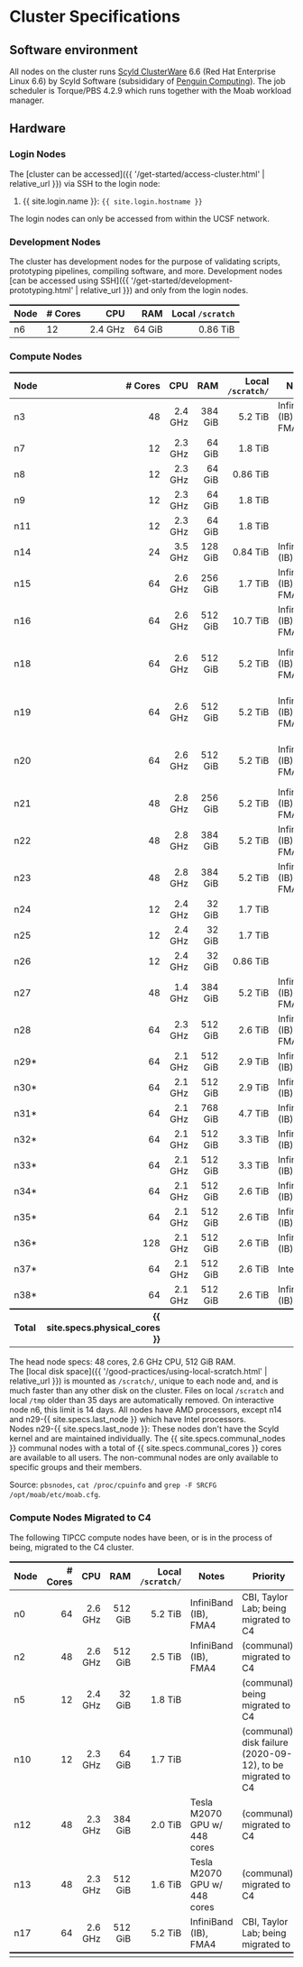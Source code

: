 # Cluster Specifications

## Software environment

All nodes on the cluster runs [Scyld ClusterWare] 6.6 (Red Hat Enterprise Linux 6.6) by Scyld Software (subsididary of [Penguin Computing]).
The job scheduler is Torque/PBS 4.2.9 which runs together with the Moab workload manager.


## Hardware

### Login Nodes

The [cluster can be accessed]({{ '/get-started/access-cluster.html' | relative_url }}) via SSH to the login node:

1. {{ site.login.name  }}: `{{ site.login.hostname }}`

The login nodes can only be accessed from within the UCSF network.


### Development Nodes

The cluster has development nodes for the purpose of validating scripts, prototyping pipelines, compiling software, and more.  Development nodes [can be accessed using SSH]({{ '/get-started/development-prototyping.html' | relative_url }}) and only from the login nodes.

Node      | # Cores |       CPU |       RAM |  Local `/scratch` |
----------|---------|----------:|----------:|------------------:|
n6        |      12 |   2.4 GHz |    64 GiB |          0.86 TiB |


### Compute Nodes

Node  | # Cores |    CPU  |     RAM | Local `/scratch/` | Notes                        | Priority
------|--------:|--------:|--------:|------------------:|------------------------------|--------------------------------------------
n3    |      48 | 2.4 GHz | 384 GiB |           5.2 TiB | InfiniBand (IB), FMA4        | Krummel Lab
n7    |      12 | 2.3 GHz |  64 GiB |           1.8 TiB |                              | (communal)
n8    |      12 | 2.3 GHz |  64 GiB |          0.86 TiB |                              | (communal)
n9    |      12 | 2.3 GHz |  64 GiB |           1.8 TiB |                              | (communal)
n11   |      12 | 2.3 GHz |  64 GiB |           1.8 TiB |                              | (communal)
n14   |      24 | 3.5 GHz | 128 GiB |          0.84 TiB | InfiniBand (IB), Intel       | Witte Lab
n15   |      64 | 2.6 GHz | 256 GiB |           1.7 TiB | InfiniBand (IB), FMA4        | Witte Lab
n16   |      64 | 2.6 GHz | 512 GiB |          10.7 TiB | InfiniBand (IB), FMA4        | Witte Lab
n18   |      64 | 2.6 GHz | 512 GiB |           5.2 TiB | InfiniBand (IB), FMA4        | Diaz Lab, Costello Lab, Fung Lab, Song Lab
n19   |      64 | 2.6 GHz | 512 GiB |           5.2 TiB | InfiniBand (IB), FMA4        | Diaz Lab, Costello Lab, Fung Lab, Song Lab
n20   |      64 | 2.6 GHz | 512 GiB |           5.2 TiB | InfiniBand (IB), FMA4        | Diaz Lab, Costello Lab, Fung Lab, Song Lab
n21   |      48 | 2.8 GHz | 256 GiB |           5.2 TiB | InfiniBand (IB), FMA4        | Bandyopadhyay Lab
n22   |      48 | 2.8 GHz | 384 GiB |           5.2 TiB | InfiniBand (IB), FMA4        | Molinaro Lab
n23   |      48 | 2.8 GHz | 384 GiB |           5.2 TiB | InfiniBand (IB), FMA4        | Molinaro Lab
n24   |      12 | 2.4 GHz |  32 GiB |           1.7 TiB |                              | (communal)
n25   |      12 | 2.4 GHz |  32 GiB |           1.7 TiB |                              | (communal)
n26   |      12 | 2.4 GHz |  32 GiB |          0.86 TiB |                              | (communal)
n27   |      48 | 1.4 GHz | 384 GiB |           5.2 TiB | InfiniBand (IB), FMA4        | Costello Lab
n28   |      64 | 2.3 GHz | 512 GiB |           2.6 TiB | InfiniBand (IB), FMA4        | Shannon Lab
n29\* |      64 | 2.1 GHz | 512 GiB |           2.9 TiB | InfiniBand (IB), Intel       | Krummel Lab
n30\* |      64 | 2.1 GHz | 512 GiB |           2.9 TiB | InfiniBand (IB), Intel       | Kriegstein Lab
n31\* |      64 | 2.1 GHz | 768 GiB |           4.7 TiB | InfiniBand (IB), Intel       | Ziv Lab
n32\* |      64 | 2.1 GHz | 512 GiB |           3.3 TiB | InfiniBand (IB), Intel       | Blelloch Lab
n33\* |      64 | 2.1 GHz | 512 GiB |           3.3 TiB | InfiniBand (IB), Intel       | Diaz Lab
n34\* |      64 | 2.1 GHz | 512 GiB |           2.6 TiB | InfiniBand (IB), Intel       | Krummel Lab
n35\* |      64 | 2.1 GHz | 512 GiB |           2.6 TiB | InfiniBand (IB), Intel       | Shannon Lab
n36\* |     128 | 2.1 GHz | 512 GiB |           2.6 TiB | InfiniBand (IB), Intel       | Kim Lab
n37\* |      64 | 2.1 GHz | 512 GiB |           2.6 TiB | Intel                        | Bastian Lab
n38\* |      64 | 2.1 GHz | 512 GiB |           2.6 TiB | InfiniBand (IB), Intel       | Francis Lab
**Total** | **{{ site.specs.physical_cores }}** |           |           |                   |                              |

The head node specs: 48 cores, 2.6 GHz CPU, 512 GiB RAM.  
The [local disk space]({{ '/good-practices/using-local-scratch.html' | relative_url }}) is mounted as `/scratch/`, unique to each node and, and is much faster than any other disk on the cluster.  Files on local `/scratch` and local `/tmp` older than 35 days are automatically removed.  On interactive node n6, this limit is 14 days. 
All nodes have AMD processors, except n14 and n29-{{ site.specs.last_node }} which have Intel processors.  
Nodes n29-{{ site.specs.last_node }}: These nodes don't have the Scyld kernel and are maintained individually.
The {{ site.specs.communal_nodes }} communal nodes with a total of {{ site.specs.communal_cores }} cores are available to all users. The non-communal nodes are only available to specific groups and their members.

Source: `pbsnodes`, `cat /proc/cpuinfo` and `grep -F SRCFG /opt/moab/etc/moab.cfg`.


### Compute Nodes Migrated to C4

The following TIPCC compute nodes have been, or is in the process of being, migrated to the C4 cluster.


Node | # Cores |    CPU  |     RAM | Local `/scratch/` | Notes                       | Priority
-----|--------:|--------:|--------:|-----------------:|------------------------------|---------------------------------------
n0   |      64 | 2.6 GHz | 512 GiB |          5.2 TiB | InfiniBand (IB), FMA4        | CBI, Taylor Lab; being migrated to C4
n2   |      48 | 2.6 GHz | 512 GiB |          2.5 TiB | InfiniBand (IB), FMA4        | (communal); migrated to C4
n5   |      12 | 2.4 GHz |  32 GiB |          1.8 TiB |                              | (communal); being migrated to C4
n10  |      12 | 2.3 GHz |  64 GiB |          1.7 TiB |                              | (communal); disk failure (2020-09-12), to be migrated to C4
n12  |      48 | 2.3 GHz | 384 GiB |          2.0 TiB | Tesla M2070 GPU w/ 448 cores | (communal); migrated to C4
n13  |      48 | 2.3 GHz | 512 GiB |          1.6 TiB | Tesla M2070 GPU w/ 448 cores | (communal); migrated to C4
n17  |      64 | 2.6 GHz | 512 GiB |          5.2 TiB | InfiniBand (IB), FMA4        | CBI, Taylor Lab; being migrated to
     |         |         |         |                  |                              |


<style>
table {
  margin-top: 2ex;
  margin-bottom: 2ex;
}
tr:last-child { border-top: 2px solid #000; }
</style>

[Scyld ClusterWare]: https://www.penguincomputing.com/solutions/scyld-clusterware/
[Penguin Computing]: https://en.wikipedia.org/wiki/Penguin_Computing
